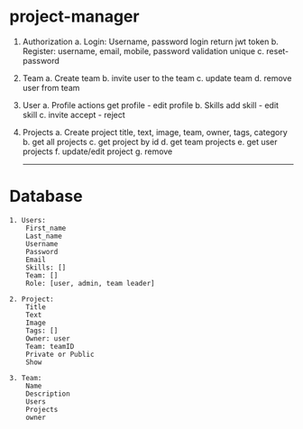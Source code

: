 # project-manager
1. Authorization
    a. Login:
        Username, password login
        return jwt token
    b. Register:
        username, email, mobile, password
        validation
        unique
    c. reset-password
    
2. Team
    a. Create team
    b. invite user to the team
    c. update team
    d. remove user from team
    
3. User
    a. Profile actions
        get profile - edit profile
    b. Skills
        add skill - edit skill
    c. invite
        accept - reject
        
4. Projects
    a. Create project
        title, text, image, team, owner, tags, category
    b. get all projects
    c. get project by id
    d. get team projects
    e. get user projects
    f. update/edit project
    g. remove
    
    ------------------------------------------------------------
    
# Database
    1. Users:
        First_name
        Last_name
        Username
        Password
        Email
        Skills: []
        Team: []
        Role: [user, admin, team leader]
        
    2. Project:
        Title
        Text
        Image
        Tags: []
        Owner: user
        Team: teamID
        Private or Public
        Show
        
    3. Team:
        Name
        Description
        Users
        Projects
        owner
